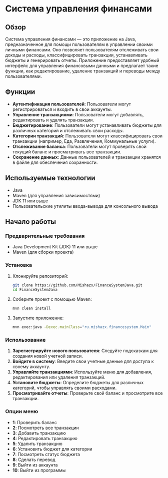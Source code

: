 # Система управления финансами

## Обзор

Система управления финансами — это приложение на Java, предназначенное для помощи пользователям в управлении своими личными финансами. Оно позволяет пользователям отслеживать свои доходы и расходы, классифицировать транзакции, устанавливать бюджеты и генерировать отчеты. Приложение предоставляет удобный интерфейс для управления финансовыми данными и предлагает такие функции, как редактирование, удаление транзакций и переводы между пользователями.

## Функции

- **Аутентификация пользователей**: Пользователи могут регистрироваться и входить в свои аккаунты.
- **Управление транзакциями**: Пользователи могут добавлять, редактировать и удалять транзакции.
- **Бюджетирование**: Пользователи могут устанавливать бюджеты для различных категорий и отслеживать свои расходы.
- **Категории транзакций**: Пользователи могут классифицировать свои транзакции (например, Еда, Развлечения, Коммунальные услуги).
- **Отслеживание баланса**: Пользователи могут проверять свой текущий баланс и просматривать все транзакции.
- **Сохранение данных**: Данные пользователей и транзакции хранятся в файле для обеспечения сохранности.

## Используемые технологии

- Java
- Maven (для управления зависимостями)
- JDK 11 или выше
- Пользовательские утилиты ввода-вывода для консольного вывода

## Начало работы

### Предварительные требования

- Java Development Kit (JDK) 11 или выше
- Maven (для сборки проекта)

### Установка

1. Клонируйте репозиторий:
   ```bash
   git clone https://github.com/Mishazx/FinanceSystemJava.git
   cd FinanceSystemJava
   ```

2. Соберите проект с помощью Maven:
   ```bash
   mvn clean install
   ```

3. Запустите приложение:
   ```bash
   mvn exec:java -Dexec.mainClass="ru.mishazx.financesystem.Main"
   ```

### Использование

1. **Зарегистрируйте нового пользователя**: Следуйте подсказкам для создания новой учетной записи.
2. **Войдите в систему**: Введите свои учетные данные для доступа к своему аккаунту.
3. **Управляйте транзакциями**: Используйте меню для добавления, редактирования или удаления транзакций.
4. **Установите бюджеты**: Определите бюджеты для различных категорий, чтобы управлять своими расходами.
5. **Просматривайте отчеты**: Проверьте свой баланс и просмотрите все транзакции.

### Опции меню

- **1**: Проверить баланс
- **2**: Посмотреть все транзакции
- **3**: Добавить транзакцию
- **4**: Редактировать транзакцию
- **5**: Удалить транзакцию
- **6**: Установить бюджет для категории
- **7**: Посмотреть статус бюджета
- **8**: Сделать перевод
- **9**: Выйти из аккаунта
- **10**: Выйти из программы
